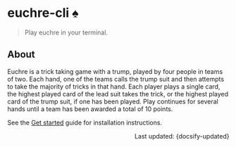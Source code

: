 # euchre-cli :spades:

> Play euchre in your terminal.

## About

Euchre is a trick taking game with a trump, played by four people in teams of two.
Each hand, one of the teams calls the trump suit and then attempts to take the
majority of tricks in that hand. Each player plays a single card, the highest played
card of the lead suit takes the trick, or the highest played card of the trump
suit, if one has been played. Play continues for several hands until a team has
been awarded a total of 10 points.

See the [Get started](get-started.md) guide for installation instructions.

<div style="text-align: right">Last updated: {docsify-updated}</div>
